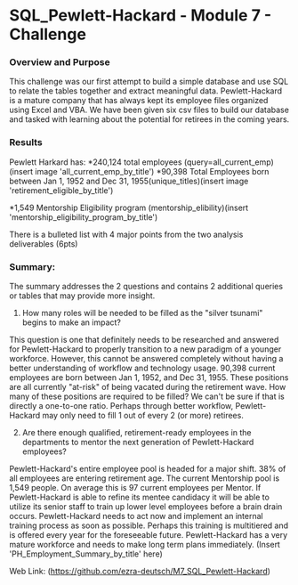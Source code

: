 # SQL_Pewlett-Hackard - Module 7 - Challenge

### Overview and Purpose

This challenge was our first attempt to build a simple database and use SQL to relate the tables together and extract meaningful data. Pewlett-Hackard is a mature company that has always kept its employee files organized using Excel and VBA. We have been given six csv files to build our database and tasked with learning about the potential for retirees in the coming years.

### Results

Pewlett Harkard has: 
*240,124 total employees (query=all_current_emp)(insert image 'all_current_emp_by_title')
*90,398 Total Employees born between Jan 1, 1952 and Dec 31, 1955(unique_titles)(insert image 'retirement_eligible_by_title')

*1,549 Mentorship Eligibility program (mentorship_elibility)(insert 'mentorship_eligibility_program_by_title')
 

There is a bulleted list with 4 major points from the two analysis deliverables (6pts)

### Summary:

The summary addresses the 2 questions and contains 2 additional queries or tables that may provide more insight.

1. How many roles will be needed to be filled as the "silver tsunami" begins to make an impact? 

This question is one that definitely needs to be researched and answered for Pewlett-Hackard to properly transition to a new paradigm of a younger workforce. However, this cannot be answered completely without having a better understanding of workflow and technology usage. 90,398 current employees are born between Jan 1, 1952, and Dec 31, 1955. These positions are all currently "at-risk" of being vacated during the retirement wave. How many of these positions are required to be filled? We can't be sure if that is directly a one-to-one ratio. Perhaps through better workflow, Pewlett-Hackard may only need to fill 1 out of every 2 (or more) retirees.

2. Are there enough qualified, retirement-ready employees in the departments to mentor the next generation of Pewlett-Hackard employees?

Pewlett-Hackard's entire employee pool is headed for a major shift. 38% of all employees are entering retirement age. The current Mentorship pool is 1,549 people. On average this is 97 current employees per Mentor. If Pewlett-Hackard is able to refine its mentee candidacy it will be able to utilize its senior staff to train up lower level employees before a brain drain occurs. Pewlett-Hackard needs to act now and implement an internal training process as soon as possible. Perhaps this training is multitiered and is offered every year for the foreseeable future. Pewlett-Hackard has a very mature workforce and needs to make long term plans immediately. 
(Insert 'PH_Employment_Summary_by_title' here)


Web Link: (https://github.com/ezra-deutsch/M7_SQL_Pewlett-Hackard)




